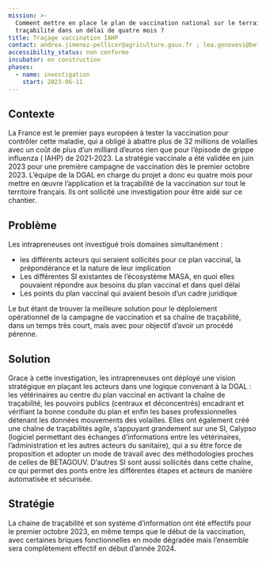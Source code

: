 ```yaml
---
mission: >-
  Comment mettre en place le plan de vaccination national sur le terrain et sa
  traçabilité dans un délai de quatre mois ?
title: Traçage vaccination IAHP
contact: andrea.jimenez-pellicer@agriculture.gouv.fr ; lea.genovesi@beta.gouv.fr
accessibility_status: non conforme
incubator: en construction
phases:
  - name: investigation
    start: 2023-06-11
---
```

## Contexte

La France est le premier pays européen à tester la vaccination pour contrôler cette maladie, qui a obligé à abattre plus de 32 millions de volailles avec un coût de plus d’un milliard d’euros rien que pour l’épisode de grippe influenza ( IAHP) de 2021-2023. La stratégie vaccinale a été validée en juin 2023 pour une première campagne de vaccination dès le premier octobre 2023. L’équipe de la DGAL en charge du projet a donc eu quatre mois pour mettre en œuvre l’application et la traçabilité de la vaccination sur tout le territoire français. Ils ont sollicité une investigation pour être aidé sur ce chantier.

## Problème

Les intrapreneuses ont investigué trois domaines simultanément :
- les différents acteurs qui seraient sollicités pour ce plan vaccinal, la prépondérance et la nature de leur implication
- Les différentes SI existantes de l’écosystème MASA, en quoi elles pouvaient répondre aux besoins du plan vaccinal et dans quel délai
- Les points du plan vaccinal qui avaient besoin d’un cadre juridique

Le but étant de trouver la meilleure solution pour le déploiement opérationnel de la campagne de vaccination et sa chaîne de traçabilité, dans un temps très court, mais avec pour objectif d’avoir un procédé pérenne.

## Solution

Grace à cette investigation, les intrapreneuses ont déployé une vision stratégique en plaçant les acteurs dans une logique convenant à la DGAL : les vétérinaires au centre du plan vaccinal en activant la chaîne de traçabilité, les pouvoirs publics (centraux et déconcentrés) encadrant et vérifiant la bonne conduite du plan et enfin les bases professionnelles détenant les données mouvements des volailles.
Elles ont également créé une chaîne de traçabilités agile, s’appuyant grandement sur une SI, Calypso (logiciel permettant des échanges d’informations entre les vétérinaires, l’administration et les autres acteurs du sanitaire), qui a su être force de proposition et adopter un mode de travail avec des méthodologies proches de celles de BETAGOUV. D’autres SI sont aussi sollicités dans cette chaîne, ce qui permet des ponts entre les différentes étapes et acteurs de manière automatisée et sécurisée.

## Stratégie

La chaine de traçabilité et son système d’information ont été effectifs pour le premier octobre 2023, en même temps que le début de la vaccination, avec certaines briques fonctionnelles en mode dégradée mais l’ensemble sera complètement effectif en début d’année 2024.
